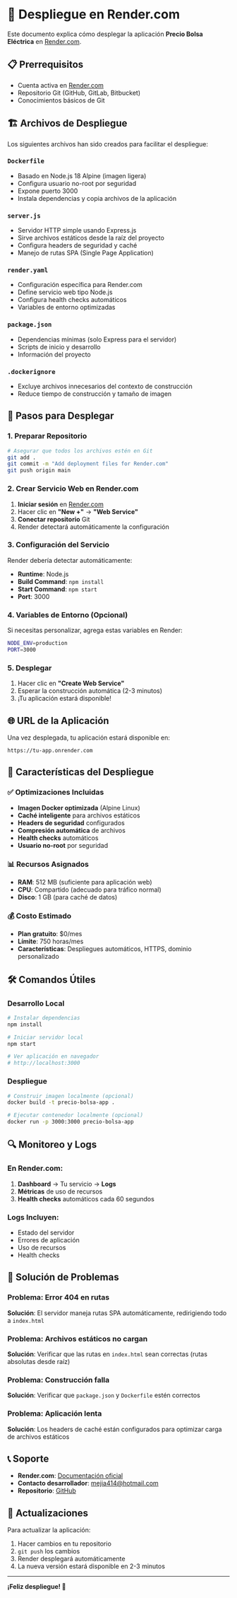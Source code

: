 # 🚀 Despliegue en Render.com

Este documento explica cómo desplegar la aplicación **Precio Bolsa Eléctrica** en [Render.com](https://render.com/).

## 📋 Prerrequisitos

- Cuenta activa en [Render.com](https://render.com/)
- Repositorio Git (GitHub, GitLab, Bitbucket)
- Conocimientos básicos de Git

## 🏗️ Archivos de Despliegue

Los siguientes archivos han sido creados para facilitar el despliegue:

### `Dockerfile`
- Basado en Node.js 18 Alpine (imagen ligera)
- Configura usuario no-root por seguridad
- Expone puerto 3000
- Instala dependencias y copia archivos de la aplicación

### `server.js`
- Servidor HTTP simple usando Express.js
- Sirve archivos estáticos desde la raíz del proyecto
- Configura headers de seguridad y caché
- Manejo de rutas SPA (Single Page Application)

### `render.yaml`
- Configuración específica para Render.com
- Define servicio web tipo Node.js
- Configura health checks automáticos
- Variables de entorno optimizadas

### `package.json`
- Dependencias mínimas (solo Express para el servidor)
- Scripts de inicio y desarrollo
- Información del proyecto

### `.dockerignore`
- Excluye archivos innecesarios del contexto de construcción
- Reduce tiempo de construcción y tamaño de imagen

## 🚀 Pasos para Desplegar

### 1. Preparar Repositorio

```bash
# Asegurar que todos los archivos estén en Git
git add .
git commit -m "Add deployment files for Render.com"
git push origin main
```

### 2. Crear Servicio Web en Render.com

1. **Iniciar sesión** en [Render.com](https://dashboard.render.com/)
2. Hacer clic en **"New +"** → **"Web Service"**
3. **Conectar repositorio** Git
4. Render detectará automáticamente la configuración

### 3. Configuración del Servicio

Render debería detectar automáticamente:
- **Runtime**: Node.js
- **Build Command**: `npm install`
- **Start Command**: `npm start`
- **Port**: 3000

### 4. Variables de Entorno (Opcional)

Si necesitas personalizar, agrega estas variables en Render:

```bash
NODE_ENV=production
PORT=3000
```

### 5. Desplegar

1. Hacer clic en **"Create Web Service"**
2. Esperar la construcción automática (2-3 minutos)
3. ¡Tu aplicación estará disponible!

## 🌐 URL de la Aplicación

Una vez desplegada, tu aplicación estará disponible en:
```
https://tu-app.onrender.com
```

## 🔧 Características del Despliegue

### ✅ Optimizaciones Incluidas

- **Imagen Docker optimizada** (Alpine Linux)
- **Caché inteligente** para archivos estáticos
- **Headers de seguridad** configurados
- **Compresión automática** de archivos
- **Health checks** automáticos
- **Usuario no-root** por seguridad

### 📊 Recursos Asignados

- **RAM**: 512 MB (suficiente para aplicación web)
- **CPU**: Compartido (adecuado para tráfico normal)
- **Disco**: 1 GB (para caché de datos)

### 💰 Costo Estimado

- **Plan gratuito**: $0/mes
- **Límite**: 750 horas/mes
- **Características**: Despliegues automáticos, HTTPS, dominio personalizado

## 🛠️ Comandos Útiles

### Desarrollo Local

```bash
# Instalar dependencias
npm install

# Iniciar servidor local
npm start

# Ver aplicación en navegador
# http://localhost:3000
```

### Despliegue

```bash
# Construir imagen localmente (opcional)
docker build -t precio-bolsa-app .

# Ejecutar contenedor localmente (opcional)
docker run -p 3000:3000 precio-bolsa-app
```

## 🔍 Monitoreo y Logs

### En Render.com:

1. **Dashboard** → Tu servicio → **Logs**
2. **Métricas** de uso de recursos
3. **Health checks** automáticos cada 60 segundos

### Logs Incluyen:

- Estado del servidor
- Errores de aplicación
- Uso de recursos
- Health checks

## 🚨 Solución de Problemas

### Problema: Error 404 en rutas
**Solución**: El servidor maneja rutas SPA automáticamente, redirigiendo todo a `index.html`

### Problema: Archivos estáticos no cargan
**Solución**: Verificar que las rutas en `index.html` sean correctas (rutas absolutas desde raíz)

### Problema: Construcción falla
**Solución**: Verificar que `package.json` y `Dockerfile` estén correctos

### Problema: Aplicación lenta
**Solución**: Los headers de caché están configurados para optimizar carga de archivos estáticos

## 📞 Soporte

- **Render.com**: [Documentación oficial](https://render.com/docs)
- **Contacto desarrollador**: mejia414@hotmail.com
- **Repositorio**: [GitHub](https://github.com/usuario/precio-bolsa-app)

## 🔄 Actualizaciones

Para actualizar la aplicación:

1. Hacer cambios en tu repositorio
2. `git push` los cambios
3. Render desplegará automáticamente
4. La nueva versión estará disponible en 2-3 minutos

---

**¡Feliz despliegue! 🚀**